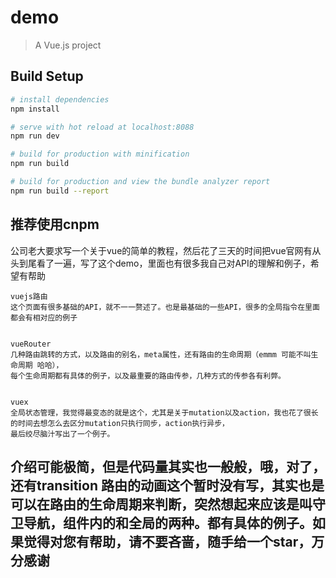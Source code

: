 # demo

> A Vue.js project

## Build Setup

``` bash
# install dependencies
npm install

# serve with hot reload at localhost:8088
npm run dev

# build for production with minification
npm run build

# build for production and view the bundle analyzer report
npm run build --report
```

## 推荐使用cnpm

公司老大要求写一个关于vue的简单的教程，然后花了三天的时间把vue官网有从头到尾看了一遍，写了这个demo，里面也有很多我自己对API的理解和例子，希望有帮助

    vuejs路由
    这个页面有很多基础的API，就不一一赘述了。也是最基础的一些API，很多的全局指令在里面都会有相对应的例子


    vueRouter
    几种路由跳转的方式，以及路由的别名，meta属性，还有路由的生命周期（emmm 可能不叫生命周期 哈哈），
    每个生命周期都有具体的例子，以及最重要的路由传参，几种方式的传参各有利弊。


    vuex
    全局状态管理，我觉得最变态的就是这个，尤其是关于mutation以及action，我也花了很长的时间去想怎么去区分mutation只执行同步，action执行异步，
    最后绞尽脑汁写出了一个例子。


## 介绍可能极简，但是代码量其实也一般般，哦，对了，还有transition 路由的动画这个暂时没有写，其实也是可以在路由的生命周期来判断，突然想起来应该是叫守卫导航，组件内的和全局的两种。都有具体的例子。如果觉得对您有帮助，请不要吝啬，随手给一个star，万分感谢
